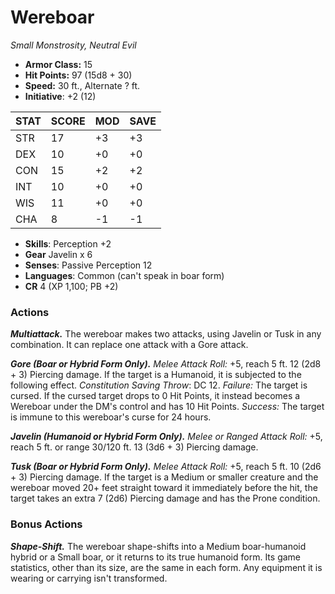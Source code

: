 # Wereboar

*Small Monstrosity, Neutral Evil*

- **Armor Class:** 15
- **Hit Points:** 97 (15d8 + 30)
- **Speed:** 30 ft., Alternate ? ft.
- **Initiative**: +2 (12)

|STAT|SCORE|MOD|SAVE|
| --- | --- | --- | ---- |
| STR | 17 | +3 | +3 |
| DEX | 10 | +0 | +0 |
| CON | 15 | +2 | +2 |
| INT | 10 | +0 | +0 |
| WIS | 11 | +0 | +0 |
| CHA | 8 | -1 | -1 |

- **Skills**: Perception +2
- **Gear** Javelin x 6
- **Senses**: Passive Perception 12
- **Languages**: Common (can't speak in boar form)
- **CR** 4 (XP 1,100; PB +2)

### Actions

***Multiattack.*** The wereboar makes two attacks, using Javelin or Tusk in any combination. It can replace one attack with a Gore attack.

***Gore (Boar or Hybrid Form Only).*** *Melee Attack Roll:* +5, reach 5 ft. 12 (2d8 + 3) Piercing damage. If the target is a Humanoid, it is subjected to the following effect. *Constitution Saving Throw*: DC 12. *Failure:*  The target is cursed. If the cursed target drops to 0 Hit Points, it instead becomes a Wereboar under the DM's control and has 10 Hit Points. *Success:*  The target is immune to this wereboar's curse for 24 hours.

***Javelin (Humanoid or Hybrid Form Only).*** *Melee or Ranged Attack Roll:* +5, reach 5 ft. or range 30/120 ft. 13 (3d6 + 3) Piercing damage.

***Tusk (Boar or Hybrid Form Only).*** *Melee Attack Roll:* +5, reach 5 ft. 10 (2d6 + 3) Piercing damage. If the target is a Medium or smaller creature and the wereboar moved 20+ feet straight toward it immediately before the hit, the target takes an extra 7 (2d6) Piercing damage and has the Prone condition.


### Bonus Actions

***Shape-Shift.*** The wereboar shape-shifts into a Medium boar-humanoid hybrid or a Small boar, or it returns to its true humanoid form. Its game statistics, other than its size, are the same in each form. Any equipment it is wearing or carrying isn't transformed.
